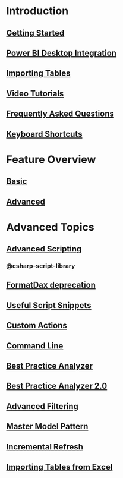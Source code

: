 # Introduction

## [Getting Started](Getting-Started.md)

## [Power BI Desktop Integration](Power-BI-Desktop-Integration.md)

## [Importing Tables](Importing-Tables.md)

## [Video Tutorials](Training-Webinar-for-Tabular-Editor.md)

## [Frequently Asked Questions](FAQ.md)

## [Keyboard Shortcuts](Keyboard-Shortcuts.md)

# Feature Overview

## [Basic](Features-at-a-glance.md)

## [Advanced](Advanced-features.md)

# Advanced Topics

## [Advanced Scripting](Advanced-Scripting.md)

### @csharp-script-library

## [FormatDax deprecation](FormatDax.md)

## [Useful Script Snippets](Useful-script-snippets.md)

## [Custom Actions](Custom-Actions.md)

## [Command Line](Command-line-Options.md)

## [Best Practice Analyzer](Best-Practice-Analyzer.md)

## [Best Practice Analyzer 2.0](Best-Practice-Analyzer-Improvements.md)

## [Advanced Filtering](Advanced-Filtering-of-the-Explorer-Tree.md)

## [Master Model Pattern](Master-model-pattern.md)

## [Incremental Refresh](incremental-refresh.md)

## [Importing Tables from Excel](importing-tables-from-excel.md)